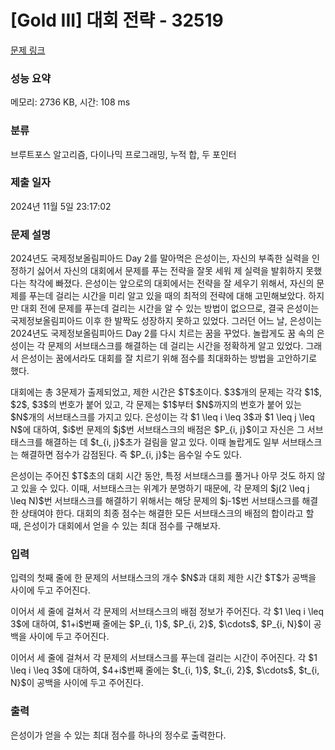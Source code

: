 # [Gold III] 대회 전략 - 32519 

[문제 링크](https://www.acmicpc.net/problem/32519) 

### 성능 요약

메모리: 2736 KB, 시간: 108 ms

### 분류

브루트포스 알고리즘, 다이나믹 프로그래밍, 누적 합, 두 포인터

### 제출 일자

2024년 11월 5일 23:17:02

### 문제 설명

<p>2024년도 국제정보올림피아드 Day 2를 말아먹은 은성이는, 자신의 부족한 실력을 인정하기 싫어서 자신의 대회에서 문제를 푸는 전략을 잘못 세워 제 실력을 발휘하지 못했다는 착각에 빠졌다. 은성이는 앞으로의 대회에서는 전략을 잘 세우기 위해서, 자신의 문제를 푸는데 걸리는 시간을 미리 알고 있을 때의 최적의 전략에 대해 고민해보았다. 하지만 대회 전에 문제를 푸는데 걸리는 시간을 알 수 있는 방법이 없으므로, 결국 은성이는 국제정보올림피아드 이후 한 발짝도 성장하지 못하고 있었다. 그러던 어느 날, 은성이는 2024년도 국제정보올림피아드 Day 2를 다시 치르는 꿈을 꾸었다. 놀랍게도 꿈 속의 은성이는 각 문제의 서브태스크를 해결하는 데 걸리는 시간을 정확하게 알고 있었다. 그래서 은성이는 꿈에서라도 대회를 잘 치르기 위해 점수를 최대화하는 방법을 고안하기로 했다.</p>

<p>대회에는 총 3문제가 출제되었고, 제한 시간은 $T$초이다. $3$개의 문제는 각각 $1$, $2$, $3$의 번호가 붙어 있고, 각 문제는 $1$부터 $N$까지의 번호가 붙어 있는 $N$개의 서브태스크를 가지고 있다. 은성이는 각 $1 \leq i \leq 3$과 $1 \leq j \leq N$에 대하여, $i$번 문제의 $j$번 서브태스크의 배점은 $P_{i, j}$이고 자신은 그 서브태스크를 해결하는 데 $t_{i, j}$초가 걸림을 알고 있다. 이때 놀랍게도 일부 서브태스크는 해결하면 점수가 감점된다. 즉 $P_{i, j}$는 음수일 수도 있다.</p>

<p>은성이는 주어진 $T$초의 대회 시간 동안, 특정 서브태스크를 풀거나 아무 것도 하지 않고 있을 수 있다. 이때, 서브태스크는 위계가 분명하기 때문에, 각 문제의 $j(2 \leq j \leq N)$번 서브태스크를 해결하기 위해서는 해당 문제의 $j-1$번 서브태스크를 해결한 상태여야 한다. 대회의 최종 점수는 해결한 모든 서브태스크의 배점의 합이라고 할 때, 은성이가 대회에서 얻을 수 있는 최대 점수를 구해보자.</p>

### 입력 

 <p>입력의 첫째 줄에 한 문제의 서브태스크의 개수 $N$과 대회 제한 시간 $T$가 공백을 사이에 두고 주어진다.</p>

<p>이어서 세 줄에 걸쳐서 각 문제의 서브태스크의 배점 정보가 주어진다. 각 $1 \leq i \leq 3$에 대하여, $1+i$번째 줄에는 $P_{i, 1}$, $P_{i, 2}$, $\cdots$, $P_{i, N}$이 공백을 사이에 두고 주어진다.</p>

<p>이어서 세 줄에 걸쳐서 각 문제의 서브태스크를 푸는데 걸리는 시간이 주어진다. 각 $1 \leq i \leq 3$에 대하여, $4+i$번째 줄에는 $t_{i, 1}$, $t_{i, 2}$, $\cdots$, $t_{i, N}$이 공백을 사이에 두고 주어진다.</p>

### 출력 

 <p>은성이가 얻을 수 있는 최대 점수를 하나의 정수로 출력한다.</p>

